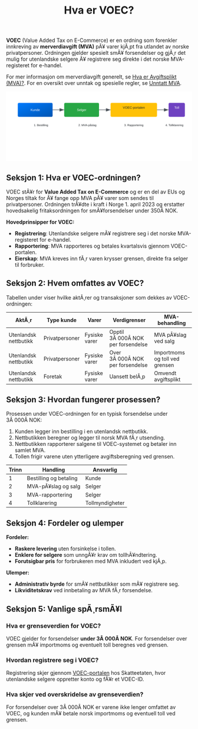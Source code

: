 ﻿---
title: "Hva er VOEC?"
meta_title: "Hva er VOEC?"
meta_description: '**VOEC** (Value Added Tax on E-Commerce) er en ordning som forenkler innkreving av **merverdiavgift (MVA)** pÃ¥ varer kjÃ¸pt fra utlandet av norske privatperson...'
slug: voec
type: blog
layout: pages/single
---

**VOEC** (Value Added Tax on E-Commerce) er en ordning som forenkler innkreving av **merverdiavgift (MVA)** pÃ¥ varer kjÃ¸pt fra utlandet av norske privatpersoner. Ordningen gjelder spesielt smÃ¥ forsendelser og gjÃ¸r det mulig for utenlandske selgere Ã¥ registrere seg direkte i det norske MVA-registeret for e-handel.

For mer informasjon om merverdiavgift generelt, se [Hva er Avgiftsplikt (MVA)?](/blogs/regnskap/hva-er-avgiftsplikt-mva "Hva er Avgiftsplikt (MVA)? Komplett Guide til Merverdiavgift i Norge").
For en oversikt over unntak og spesielle regler, se [Unntatt MVA](/blogs/regnskap/unntatt-mva "Unntatt MVA - NÃ¥r varer er fritatt for merverdiavgift").

![VOEC-ordningen for e-handel til privatpersoner](voec-process.svg)

## Seksjon 1: Hva er VOEC-ordningen?

VOEC stÃ¥r for **Value Added Tax on E-Commerce** og er en del av EUs og Norges tiltak for Ã¥ fange opp MVA pÃ¥ varer som sendes til privatpersoner. Ordningen trÃ¥dte i kraft i Norge 1. april 2023 og erstatter hovedsakelig fritaksordningen for smÃ¥forsendelser under 350Â NOK.

**Hovedprinsipper for VOEC:**

* **Registrering**: Utenlandske selgere mÃ¥ registrere seg i det norske MVA-registeret for e-handel.
* **Rapportering**: MVA rapporteres og betales kvartalsvis gjennom VOEC-portalen.
* **Eierskap**: MVA kreves inn fÃ¸r varen krysser grensen, direkte fra selger til forbruker.

## Seksjon 2: Hvem omfattes av VOEC?

Tabellen under viser hvilke aktÃ¸rer og transaksjoner som dekkes av VOEC-ordningen:

| AktÃ¸r                   | Type kunde     | Varer                | Verdigrenser                  | MVA-behandling                         |
|--------------------------|----------------|----------------------|-------------------------------|----------------------------------------|
| Utenlandsk nettbutikk    | Privatpersoner | Fysiske varer        | Opptil 3Â 000Â NOK per forsendelse | MVA pÃ¥slag ved salg                    |
| Utenlandsk nettbutikk    | Privatpersoner | Fysiske varer        | Over 3Â 000Â NOK per forsendelse | Importmoms og toll ved grensen         |
| Utenlandsk nettbutikk    | Foretak        | Fysiske varer        | Uansett belÃ¸p                 | Omvendt avgiftsplikt                  |

## Seksjon 3: Hvordan fungerer prosessen?

Prosessen under VOEC-ordningen for en typisk forsendelse under 3Â 000Â NOK:

1. Kunden legger inn bestilling i en utenlandsk nettbutikk.
2. Nettbutikken beregner og legger til norsk MVA fÃ¸r utsending.
3. Nettbutikken rapporterer salgene til VOEC-systemet og betaler inn samlet MVA.
4. Tollen frigir varene uten ytterligere avgiftsberegning ved grensen.

| Trinn | Handling                 | Ansvarlig          |
|-------|--------------------------|--------------------|
| 1     | Bestilling og betaling   | Kunde              |
| 2     | MVA-pÃ¥slag og salg       | Selger             |
| 3     | MVA-rapportering         | Selger             |
| 4     | Tollklarering            | Tollmyndigheter    |

## Seksjon 4: Fordeler og ulemper

**Fordeler:**

* **Raskere levering** uten forsinkelse i tollen.
* **Enklere for selgere** som unngÃ¥r krav om tollhÃ¥ndtering.
* **Forutsigbar pris** for forbrukeren med MVA inkludert ved kjÃ¸p.

**Ulemper:**

* **Administrativ byrde** for smÃ¥ nettbutikker som mÃ¥ registrere seg.
* **Likviditetskrav** ved innbetaling av MVA fÃ¸r forsendelse.

## Seksjon 5: Vanlige spÃ¸rsmÃ¥l

### Hva er grenseverdien for VOEC?

VOEC gjelder for forsendelser **under 3Â 000Â NOK**. For forsendelser over grensen mÃ¥ importmoms og eventuelt toll beregnes ved grensen.

### Hvordan registrere seg i VOEC?

Registrering skjer gjennom [VOEC-portalen](https://www.skatteetaten.no/voec) hos Skatteetaten, hvor utenlandske selgere oppretter konto og fÃ¥r et VOEC-ID.

### Hva skjer ved overskridelse av grenseverdien?

For forsendelser over 3Â 000Â NOK er varene ikke lenger omfattet av VOEC, og kunden mÃ¥ betale norsk importmoms og eventuell toll ved grensen.
